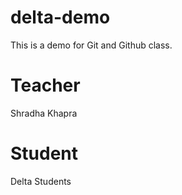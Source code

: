 # delta-demo
This is a demo for Git and Github class.

# Teacher
Shradha Khapra

# Student
Delta Students